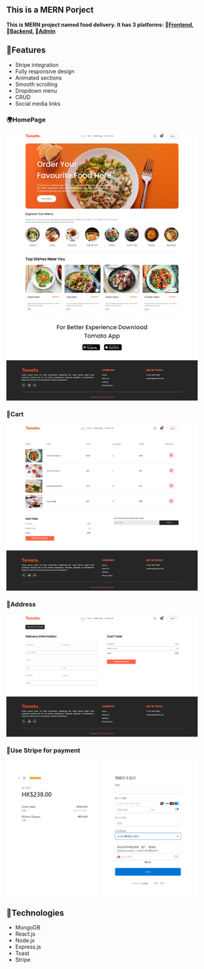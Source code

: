 ## This is a MERN Porject

**This is MERN project named food delivery. It has 3 platforms: 🔗[Frontend](https://food-delivery-frontend-8kro.onrender.com), 🔗[Backend](https://github.com/bigliuliu/food-delivery/tree/main/backend), 🔗[Admin](https://food-delivery-admin-o41w.onrender.com)**

## 🍲Features

- Stripe integration
- Fully responsive design
- Animated sections
- Smooth scrolling
- Dropdown menu
- CRUD
- Social media links

### 🌍HomePage
![Screenshot](frontend/src/assets/1.png)
### 🛒Cart
![Screenshot](frontend/src/assets/3.png)
### 🏡Address
![Screenshot](frontend/src/assets/4.png)
### 💸Use Stripe for payment
![Screenshot](frontend/src/assets/2.png)

## 🧰Technologies

- MongoDB
- React.js
- Node.js
- Express.js
- Toast
- Stripe